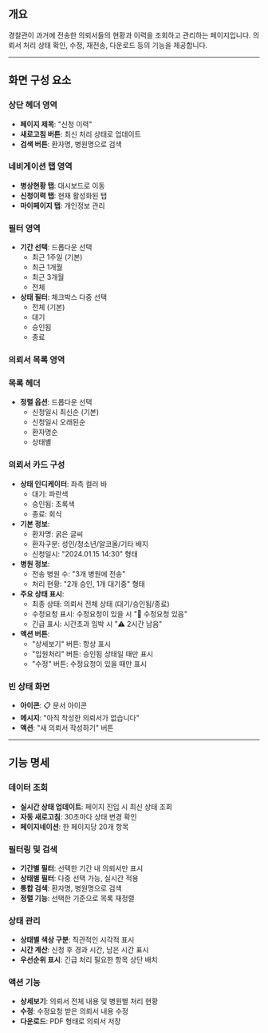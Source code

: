 ## 개요

경찰관이 과거에 전송한 의뢰서들의 현황과 이력을 조회하고 관리하는 페이지입니다. 의뢰서 처리 상태 확인, 수정, 재전송, 다운로드 등의 기능을 제공합니다.

---

## 화면 구성 요소

### 상단 헤더 영역

- **페이지 제목**: "신청 이력"
- **새로고침 버튼**: 최신 처리 상태로 업데이트
- **검색 버튼**: 환자명, 병원명으로 검색

### 네비게이션 탭 영역

- **병상현황 탭**: 대시보드로 이동
- **신청이력 탭**: 현재 활성화된 탭
- **마이페이지 탭**: 개인정보 관리

### 필터 영역

- **기간 선택**: 드롭다운 선택
    - 최근 1주일 (기본)
    - 최근 1개월
    - 최근 3개월
    - 전체
- **상태 필터**: 체크박스 다중 선택
    - 전체 (기본)
    - 대기
    - 승인됨
    - 종료

### 의뢰서 목록 영역

### 목록 헤더

- **정렬 옵션**: 드롭다운 선택
    - 신청일시 최신순 (기본)
    - 신청일시 오래된순
    - 환자명순
    - 상태별

### 의뢰서 카드 구성

- **상태 인디케이터**: 좌측 컬러 바
    - 대기: 파란색
    - 승인됨: 초록색
    - 종료: 회식
- **기본 정보**:
    - 환자명: 굵은 글씨
    - 환자구분: 성인/청소년/알코올/기타 배지
    - 신청일시: "2024.01.15 14:30" 형태
- **병원 정보**:
    - 전송 병원 수: "3개 병원에 전송"
    - 처리 현황: "2개 승인, 1개 대기중" 형태
- **주요 상태 표시**:
    - 최종 상태: 의뢰서 전체 상태 (대기/승인됨/종료)
    - 수정요청 표시: 수정요청이 있을 시 "📝 수정요청 있음"
    - 긴급 표시: 시간초과 임박 시 "⚠️ 2시간 남음"
- **액션 버튼**:
    - "상세보기" 버튼: 항상 표시
    - "입원처리" 버튼: 승인됨 상태일 때만 표시
    - "수정" 버튼: 수정요청이 있을 때만 표시

### 빈 상태 화면

- **아이콘**: 📋 문서 아이콘
- **메시지**: "아직 작성한 의뢰서가 없습니다"
- **액션**: "새 의뢰서 작성하기" 버튼

---

## 기능 명세

### 데이터 조회

- **실시간 상태 업데이트**: 페이지 진입 시 최신 상태 조회
- **자동 새로고침**: 30초마다 상태 변경 확인
- **페이지네이션**: 한 페이지당 20개 항목

### 필터링 및 검색

- **기간별 필터**: 선택한 기간 내 의뢰서만 표시
- **상태별 필터**: 다중 선택 가능, 실시간 적용
- **통합 검색**: 환자명, 병원명으로 검색
- **정렬 기능**: 선택한 기준으로 목록 재정렬

### 상태 관리

- **상태별 색상 구분**: 직관적인 시각적 표시
- **시간 계산**: 신청 후 경과 시간, 남은 시간 표시
- **우선순위 표시**: 긴급 처리 필요한 항목 상단 배치

### 액션 기능

- **상세보기**: 의뢰서 전체 내용 및 병원별 처리 현황
- **수정**: 수정요청 받은 의뢰서 내용 수정
- **다운로드**: PDF 형태로 의뢰서 저장